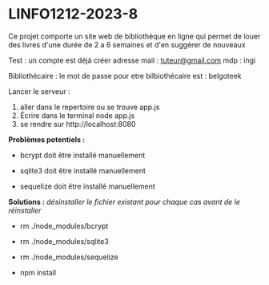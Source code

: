 # LINFO1212-2023-8
Ce projet comporte un site web de bibliothèque en ligne qui permet de louer des livres d'une durée de 2 a 6 semaines et d'en suggérer de nouveaux

Test :
un compte est déjà créer
adresse mail : tuteur@gmail.com
mdp : ingi

Bibliothécaire :
le mot de passe pour etre bilbiothécaire est :
belgoteek


Lancer le serveur :
1. aller dans le repertoire ou se trouve app.js
2. Écrire dans le terminal node app.js
3. se rendre sur http://localhost:8080

**Problèmes potentiels :**
 - bcrypt doit être installé manuellement

 - sqlite3 doit être installé manuellement

 - sequelize doit être installé manuellement

**Solutions :**
*désinstaller le fichier existant pour chaque cas avant de le réinstaller*
 - rm ./node_modules/bcrypt
 - rm ./node_modules/sqlite3
 - rm ./node_modules/sequelize

 - npm install 
